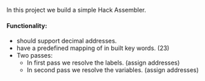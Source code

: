 In this project we build a simple Hack Assembler. 

#### Functionality: 
- should support decimal addresses.
- have a predefined mapping of in built key words. (23)
- Two passes: 
    - In first pass we resolve the labels. (assign addresses)
    - In second pass we resolve the variables. (assign addresses)